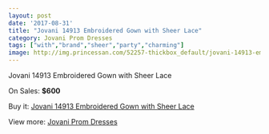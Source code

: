 ```yaml
---
layout: post
date: '2017-08-31'
title: "Jovani 14913 Embroidered Gown with Sheer Lace"
category: Jovani Prom Dresses
tags: ["with","brand","sheer","party","charming"]
image: http://img.princessan.com/52257-thickbox_default/jovani-14913-embroidered-gown-with-sheer-lace.jpg
---
```

Jovani 14913 Embroidered Gown with Sheer Lace

On Sales: **$600**
<a href="https://www.princessan.com/en/jovani-prom-dresses/23563-jovani-14913-embroidered-gown-with-sheer-lace.html"><amp-img layout="responsive" width="600" height="600" src="//img.princessan.com/52257-thickbox_default/jovani-14913-embroidered-gown-with-sheer-lace.jpg" alt="Jovani 14913 Embroidered Gown with Sheer Lace 0" /></a>
<a href="https://www.princessan.com/en/jovani-prom-dresses/23563-jovani-14913-embroidered-gown-with-sheer-lace.html"><amp-img layout="responsive" width="600" height="600" src="//img.princessan.com/52260-thickbox_default/jovani-14913-embroidered-gown-with-sheer-lace.jpg" alt="Jovani 14913 Embroidered Gown with Sheer Lace 1" /></a>
<a href="https://www.princessan.com/en/jovani-prom-dresses/23563-jovani-14913-embroidered-gown-with-sheer-lace.html"><amp-img layout="responsive" width="600" height="600" src="//img.princessan.com/52259-thickbox_default/jovani-14913-embroidered-gown-with-sheer-lace.jpg" alt="Jovani 14913 Embroidered Gown with Sheer Lace 2" /></a>
<a href="https://www.princessan.com/en/jovani-prom-dresses/23563-jovani-14913-embroidered-gown-with-sheer-lace.html"><amp-img layout="responsive" width="600" height="600" src="//img.princessan.com/52258-thickbox_default/jovani-14913-embroidered-gown-with-sheer-lace.jpg" alt="Jovani 14913 Embroidered Gown with Sheer Lace 3" /></a>

Buy it: [Jovani 14913 Embroidered Gown with Sheer Lace](https://www.princessan.com/en/jovani-prom-dresses/23563-jovani-14913-embroidered-gown-with-sheer-lace.html "Jovani 14913 Embroidered Gown with Sheer Lace")

View more: [Jovani Prom Dresses](https://www.princessan.com/en/207-jovani-prom-dresses "Jovani Prom Dresses")